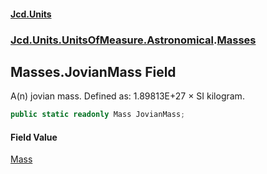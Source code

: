 #### [Jcd.Units](index.md 'index')
### [Jcd.Units.UnitsOfMeasure.Astronomical](Jcd.Units.UnitsOfMeasure.Astronomical.md 'Jcd.Units.UnitsOfMeasure.Astronomical').[Masses](Masses.md 'Jcd.Units.UnitsOfMeasure.Astronomical.Masses')

## Masses.JovianMass Field

A(n) jovian mass. Defined as: 1.89813E+27 × SI kilogram.

```csharp
public static readonly Mass JovianMass;
```

#### Field Value
[Mass](Mass.md 'Jcd.Units.UnitTypes.Mass')